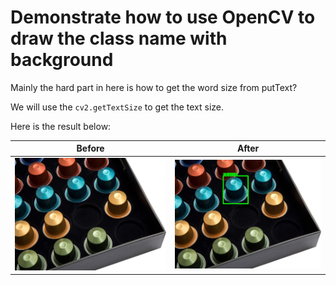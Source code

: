 # Demonstrate how to use OpenCV to draw the class name with background

Mainly the hard part in here is how to get the word size from putText?

We will use the `cv2.getTextSize` to get the text size. 

Here is the result below:

| Before           | After           |
| ---------------- | --------------- |
| ![](example.jpg) | ![](result.jpg) |

